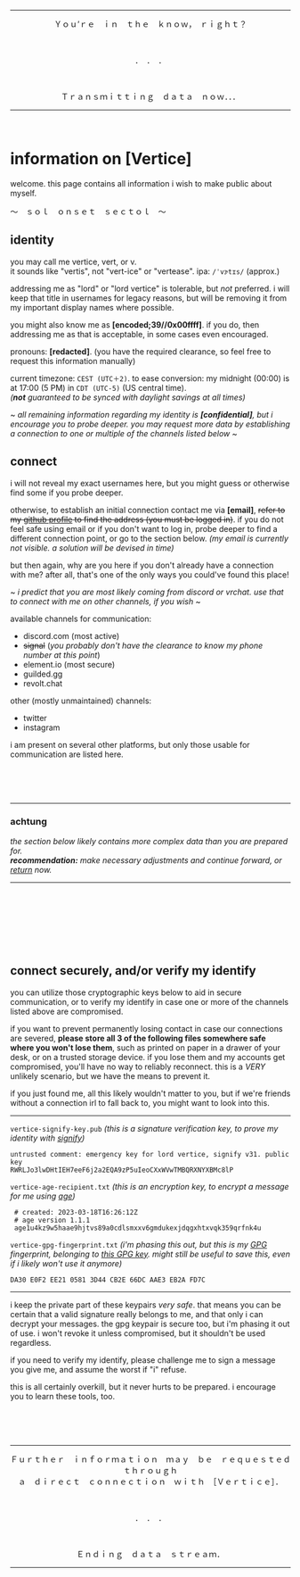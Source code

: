 ***

<div align="center">
<p>Ｙｏｕ’ｒｅ　ｉｎ　ｔｈｅ　ｋｎｏｗ，　ｒｉｇｈｔ？</p>
<br>
<p>．　．　．</p>
<br>
<p>Ｔｒａｎｓｍｉｔｔｉｎｇ　ｄａｔａ　ｎｏｗ．．．</p>
</div>

***

<br>


# information on [Vertice]

welcome. this page contains all information i wish to make public about myself.

～　ｓｏｌ　ｏｎｓｅｔ　ｓｅｃｔｏｌ　～


## identity

you may call me vertice, vert, or v.  
it sounds like "vertis", not "vert-ice" or "vertease". ipa: `/ˈvɝtɪs/` (approx.)

addressing me as "lord" or "lord vertice" is tolerable, but *not* preferred. i will keep that title in usernames for legacy reasons, but will be removing it from my important display names where possible.

you might also know me as **[encoded;39//0x00ffff]**. if you do, then addressing me as that is acceptable, in some cases even encouraged.

pronouns: **[redacted]**. (you have the required clearance, so feel free to request this information manually)

current timezone: `CEST (UTC＋2)`. to ease conversion: my midnight (00:00) is at 17:00 (5 PM) in `CDT (UTC-5)` (US central time).  
*(**not** guaranteed to be synced with daylight savings at all times)*

~ *all remaining information regarding my identity is **[confidential]**, but i encourage you to probe deeper. you may request more data by establishing a connection to one or multiple of the channels listed below* ~


## connect

i will not reveal my exact usernames here, but you might guess or otherwise find some if you probe deeper.

otherwise, to establish an initial connection contact me via **[email]**, ~~refer to my [github profile](https://github.com/LordVertice) to find the address (you must be logged in)~~. if you do not feel safe using email or if you don't want to log in, probe deeper to find a different connection point, or go to the section below. *(my email is currently not visible. a solution will be devised in time)*

but then again, why are you here if you don't already have a connection with me? after all, that's one of the only ways you could've found this place!

~ *i predict that you are most likely coming from discord or vrchat. use that to connect with me on other channels, if you wish* ~

available channels for communication:
- discord.com (most active)
- ~~signal~~ (*you probably don't have the clearance to know my phone number at this point*)
- element.io (most secure)
- guilded.gg
- revolt.chat

other (mostly unmaintained) channels:
- twitter
- instagram

i am present on several other platforms, but only those usable for communication are listed here.

<br>
<br>
<br>

***
### achtung
*the section below likely contains more complex data than you are prepared for.*  
***recommendation:** make necessary adjustments and continue forward, or [return](#information-on-lord-vertice) now.*
***

<br>
<br>
<br>
<br>
<br>
<br>

## connect securely, and/or verify my identify

you can utilize those cryptographic keys below to aid in secure communication, or to verify my identify in case one or more of the channels listed above are compromised.

if you want to prevent permanently losing contact in case our connections are severed, **please store all 3 of the following files somewhere safe where you won't lose them**, such as printed on paper in a drawer of your desk, or on a trusted storage device. if you lose them and my accounts get compromised, you'll have no way to reliably reconnect. this is a *VERY* unlikely scenario, but we have the means to prevent it.

if you just found me, all this likely wouldn't matter to you, but if we're friends without a connection irl to fall back to, you might want to look into this.
***
`vertice-signify-key.pub` *(this is a signature verification key, to prove my identity with [signify](https://github.com/aperezdc/signify))*

	untrusted comment: emergency key for lord vertice, signify v31. public key
	RWRLJo3lwDHtIEH7eeF6j2a2EQA9zP5uIeoCXxWVwTMBQRXNYXBMc8lP

`vertice-age-recipient.txt` *(this is an encryption key, to encrypt a message for me using [age](https://age-encryption.org/))*

	 # created: 2023-03-18T16:26:12Z
	 # age version 1.1.1
	 age1u4kz9w5haae9hjtvs89a0cdlsmxxv6gmdukexjdqgxhtxvqk359qrfnk4u

`vertice-gpg-fingerprint.txt` *(i'm phasing this out, but this is my [GPG](https://gnupg.org/) fingerprint, belonging to [this GPG key](https://github.com/LordVertice.gpg). might still be useful to save this, even if i likely won't use it anymore)*

	DA30 E0F2 EE21 0581 3D44 CB2E 66DC AAE3 EB2A FD7C
***

i keep the private part of these keypairs *very safe*. that means you can be certain that a valid signature really belongs to me, and that only i can decrypt your messages. the gpg keypair is secure too, but i'm phasing it out of use. i won't revoke it unless compromised, but it shouldn't be used regardless.

if you need to verify my identify, please challenge me to sign a message you give me, and assume the worst if "i" refuse.

this is all certainly overkill, but it never hurts to be prepared. i encourage you to learn these tools, too.


<br><br><br>

***

<div align="center">
<p>Ｆｕｒｔｈｅｒ　ｉｎｆｏｒｍａｔｉｏｎ　ｍａｙ　ｂｅ　ｒｅｑｕｅｓｔｅｄ　ｔｈｒｏｕｇｈ<br>ａ　ｄｉｒｅｃｔ　ｃｏｎｎｅｃｔｉｏｎ　ｗｉｔｈ　［Ｖｅｒｔｉｃｅ］．</p>
<br>
<p>．　．　．</p>
<br>
<p>Ｅｎｄｉｎｇ　ｄａｔａ　ｓｔｒｅａｍ．</p>
</div>

***
